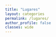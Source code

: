 ```yaml
---
title: "Lugares"
layout: categories
permalink: /lugares/
author_profile: false
classes: wide
---
```

